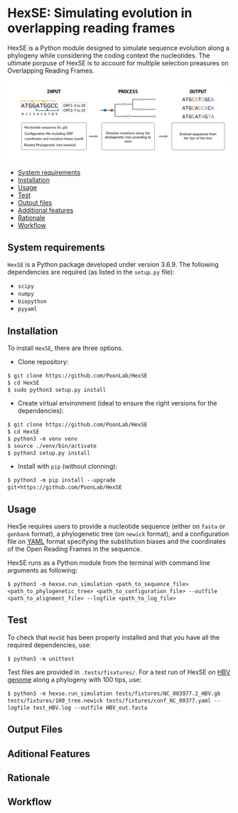 # HexSE: Simulating evolution in overlapping reading frames
HexSE is a Python module designed to simulate sequence evolution along a phylogeny while considering the coding context the nucleotides. The ultimate porpuse of HexSE is to account for multiple selection preasures on Overlapping Reading Frames. 

![Pipeline_overview](./images/Pipeline_overview.png)

+ [System requirements](#system-requirements)  
+ [Installation](#installation)  
+ [Usage](#usage)
+ [Test](#test)  
+ [Output files](#output-files)  
+ [Additional features](#additional-features)
+ [Rationale](#rationale)
+ [Workflow](#workflow)

## System requirements
`HexSE` is a Python package developed under version 3.6.9.
The following dependencies are required (as listed in the `setup.py` file):

* `scipy`
* `numpy`
* `biopython`
* `pyyaml`

## Installation

To install `HexSE`, there are three options. 

* Clone repository:
```console
$ git clone https://github.com/PoonLab/HexSE
$ cd HexSE
$ sudo python3 setup.py install
```

* Create virtual environment (ideal to ensure the right versions for the dependencies):
```console
$ git clone https://github.com/PoonLab/HexSE
$ cd HexSE 
$ python3 -m venv venv
$ source ./venv/bin/activate
$ python3 setup.py install
```

* Install with `pip` (without clonning):
```console
$ python3 -m pip install --upgrade git+https://github.com/PoonLab/HexSE
```

## Usage
HexSe requires users to provide a nucleotide sequence (either on `fasta` or `genbank` format), a phylogenetic tree (on `newick` format), and a configuration file on [YAML](https://en.wikipedia.org/wiki/YAML) format specifying the substitution biases and the coordinates of the Open Reading Frames in the sequence.

HexSE runs as a Python module from the terminal with command line arguments as following:
```console
$ python3 -m hexse.run_simulation <path_to_sequence_file> <path_to_phylogenetic_tree> <path_to_configuration_file> --outfile <path_to_alignment_file> --logfile <path_to_log_file>
```

## Test
To check that `HexSE` has been properly installed and that you have all the required dependencies, use:

```console
$ python3 -m unittest
```

Test files are provided in `.tests/fisxtures/`. For a test run of HexSE on [HBV genome](https://www.ncbi.nlm.nih.gov/nuccore/NC_003977.2) along a phylogeny with 100 tips, use:
```console
$ python3 -m hexse.run_simulation tests/fixtures/NC_003977.2_HBV.gb tests/fixtures/100_tree.newick tests/fixtures/conf_NC_00377.yaml --logfile test_HBV.log --outfile HBV_out.fasta
```

## Output Files

## Aditional Features

## Rationale

## Workflow